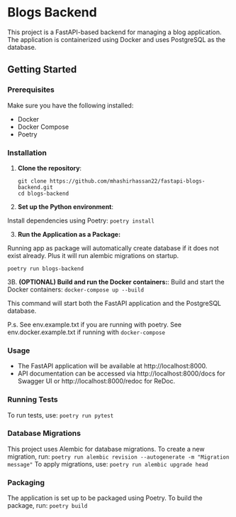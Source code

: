 # Blogs Backend

This project is a FastAPI-based backend for managing a blog application. The application is containerized using Docker and uses PostgreSQL as the database.

## Getting Started

### Prerequisites

Make sure you have the following installed:

- Docker
- Docker Compose
- Poetry

### Installation

1. **Clone the repository**:

   ```
   git clone https://github.com/mhashirhassan22/fastapi-blogs-backend.git
   cd blogs-backend
   ```

2. **Set up the Python environment**:

Install dependencies using Poetry:
    ```
    poetry install
    ```
    
3. **Run the Application as a Package:**

Running app as package will automatically create database if it does not exist already. Plus it will run alembic migrations on startup. 

   
    poetry run blogs-backend
  

    
3B. **(OPTIONAL) Build and run the Docker containers:**:
Build and start the Docker containers:
    ```
    docker-compose up --build
    ```

This command will start both the FastAPI application and the PostgreSQL database.

P.s. See env.example.txt if you are running with poetry. See env.docker.example.txt if running with `docker-compose`

### Usage
* The FastAPI application will be available at http://localhost:8000.
* API documentation can be accessed via http://localhost:8000/docs for Swagger UI or http://localhost:8000/redoc for ReDoc.

### Running Tests
To run tests, use:
    ```
    poetry run pytest
    ```
### Database Migrations
This project uses Alembic for database migrations. To create a new migration, run:
    ```
    poetry run alembic revision --autogenerate -m "Migration message"
    ```
To apply migrations, use:
    ```
    poetry run alembic upgrade head
    ```
### Packaging
The application is set up to be packaged using Poetry. To build the package, run:
    ```
    poetry build
    ```
